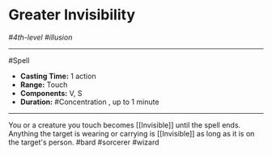 # Greater Invisibility
*#4th-level #illusion*
___ 
#Spell
- **Casting Time:** 1 action
- **Range:** Touch
- **Components:** V, S
- **Duration:** #Concentration , up to 1 minute
---
You or a creature you touch becomes [[Invisible]] until the spell ends. Anything the target is wearing or carrying is [[Invisible]] as long as it is on the target's person.
#bard
#sorcerer
#wizard